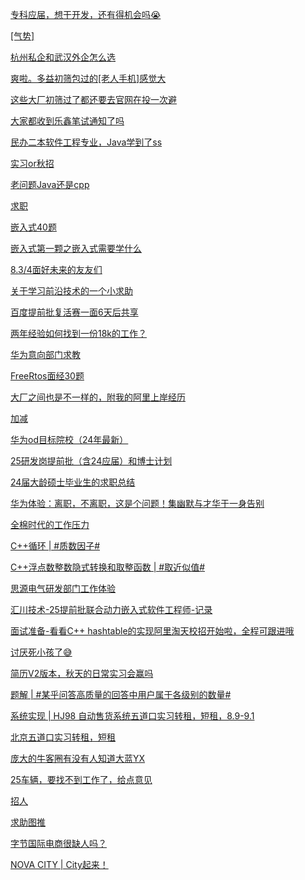 [专科应届，想干开发，还有得机会吗😭](https://www.nowcoder.com/feed/main/detail/0a0f529432dc490fb7cebea87d4f6312?fromPut=jj-github&urlSource=extension-api)

[[气势]](https://www.nowcoder.com/feed/main/detail/cea89b376bed4c39a802d24d6360bb9e?fromPut=jj-github&urlSource=extension-api)

[杭州私企和武汉外企怎么选](https://www.nowcoder.com/feed/main/detail/0911789dcc324b45a5134af3df46a558?fromPut=jj-github&urlSource=extension-api)

[爽啦。多益初筛包过的[老人手机]感觉大](https://www.nowcoder.com/feed/main/detail/514140f92a2f4fe2b4de43ea0c403973?fromPut=jj-github&urlSource=extension-api)

[这些大厂初筛过了都还要去官网在投一次避](https://www.nowcoder.com/feed/main/detail/af7dee559ebe421fab41b3ddb0030887?fromPut=jj-github&urlSource=extension-api)

[大家都收到乐鑫笔试通知了吗](https://www.nowcoder.com/feed/main/detail/30091a2956bc4a669f405f0abd7dd11b?fromPut=jj-github&urlSource=extension-api)

[民办二本软件工程专业，Java学到了ss](https://www.nowcoder.com/feed/main/detail/d86a80f33450472e92e41aa838f810ca?fromPut=jj-github&urlSource=extension-api)

[实习or秋招](https://www.nowcoder.com/feed/main/detail/2b73fa971a594227affb3fcf215008c0?fromPut=jj-github&urlSource=extension-api)

[老问题Java还是cpp](https://www.nowcoder.com/feed/main/detail/9680d63e1dce4a34910b0f004f4f583f?fromPut=jj-github&urlSource=extension-api)

[求职](https://www.nowcoder.com/feed/main/detail/fcc8302f883447fb8b1adecf2d2cd4d0?fromPut=jj-github&urlSource=extension-api)

[嵌入式40题](https://www.nowcoder.com/feed/main/detail/2df60387d04f49b8951b39e5a5fa3366?fromPut=jj-github&urlSource=extension-api)

[嵌入式第一颗之嵌入式需要学什么](https://www.nowcoder.com/feed/main/detail/d7012fb7f0ec4db08b7f96adc120d6d5?fromPut=jj-github&urlSource=extension-api)

[8.3/4面好未来的友友们](https://www.nowcoder.com/feed/main/detail/8f22bd8ef5804c87952bb4c48002c766?fromPut=jj-github&urlSource=extension-api)

[关于学习前沿技术的一个小求助](https://www.nowcoder.com/feed/main/detail/a4c681eb4c81444e95c2c30118e65c6d?fromPut=jj-github&urlSource=extension-api)

[百度提前批复活赛一面6天后共享](https://www.nowcoder.com/feed/main/detail/da721e851e8b46358b1522bb6e0834fd?fromPut=jj-github&urlSource=extension-api)

[两年经验如何找到一份18k的工作？](https://www.nowcoder.com/feed/main/detail/16bb8f309a4f49c0857ef156f71c6f57?fromPut=jj-github&urlSource=extension-api)

[华为意向部门求教](https://www.nowcoder.com/feed/main/detail/c09666f84d0c43599304c49eb7b9de92?fromPut=jj-github&urlSource=extension-api)

[FreeRtos面经30题](https://www.nowcoder.com/feed/main/detail/d0823922d240442c9e20f11fbfc12753?fromPut=jj-github&urlSource=extension-api)

[大厂之间也是不一样的，附我的阿里上岸经历](https://www.nowcoder.com/feed/main/detail/b6e3c654246d477a85c6281d03c74ecb?fromPut=jj-github&urlSource=extension-api)

[加减](https://www.nowcoder.com/feed/main/detail/296fc4dbfe044f0a9400caaeb70a2fca?fromPut=jj-github&urlSource=extension-api)

[华为od目标院校（24年最新）](https://www.nowcoder.com/feed/main/detail/d82f3cd17e5943f28c5cac946b6faa29?fromPut=jj-github&urlSource=extension-api)

[25研发岗提前批（含24应届）和博士计划](https://www.nowcoder.com/feed/main/detail/213f7d1b3782464eb1e114922f2b2c86?fromPut=jj-github&urlSource=extension-api)

[24届大龄硕士毕业生的求职总结](https://www.nowcoder.com/feed/main/detail/4033413542cf4cf9afd5e11cf1777ec8?fromPut=jj-github&urlSource=extension-api)

[华为体验：离职，不离职，这是个问题！集幽默与才华于一身告别](https://www.nowcoder.com/discuss/650230881084264448?fromPut=jj-github&urlSource=extension-api)

[全棉时代的工作压力](https://www.nowcoder.com/discuss/650247143906627584?fromPut=jj-github&urlSource=extension-api)

[C++循环 | #质数因子#](https://www.nowcoder.com/discuss/650248165043490816?fromPut=jj-github&urlSource=extension-api)

[C++浮点数整数隐式转换和取整函数 | #取近似值#](https://www.nowcoder.com/discuss/650252093260935168?fromPut=jj-github&urlSource=extension-api)

[思源电气研发部门工作体验](https://www.nowcoder.com/discuss/650253435408744448?fromPut=jj-github&urlSource=extension-api)

[汇川技术-25提前批联合动力嵌入式软件工程师-记录](https://www.nowcoder.com/discuss/650257646804553728?fromPut=jj-github&urlSource=extension-api)

[面试准备-看看C++ hashtable的实现](https://www.nowcoder.com/discuss/650258780638261248?fromPut=jj-github&urlSource=extension-api)[阿里淘天校招开始啦，全程可跟进哦](https://www.nowcoder.com/feed/main/detail/7ed4fa704cac4b1fa23b1b88548943cd?fromPut=jj-github&urlSource=extension-api)

[讨厌死小孩了😅](https://www.nowcoder.com/feed/main/detail/e2e9e4eda5f348089f52c3c896b9ad08?fromPut=jj-github&urlSource=extension-api)

[简历V2版本，秋天的日常实习会赢吗](https://www.nowcoder.com/feed/main/detail/028b16ab6efc43c98b0bf972711d0b82?fromPut=jj-github&urlSource=extension-api)

[题解 | #某乎问答高质量的回答中用户属于各级别的数量#](https://www.nowcoder.com/discuss/650132352319991808?fromPut=jj-github&urlSource=extension-api)

[系统实现 | HJ98 自动售货系统](https://www.nowcoder.com/discuss/650138838488166400?fromPut=jj-github&urlSource=extension-api)[五道口实习转租，短租，8.9-9.1](https://www.nowcoder.com/feed/main/detail/7b81a0cced8a4711a044e011c094ec3b?fromPut=jj-github&urlSource=extension-api)

[北京五道口实习转租，短租](https://www.nowcoder.com/feed/main/detail/7c9d8ff02593414d95342ed6ae334051?fromPut=jj-github&urlSource=extension-api)

[庞大的牛客圈有没有人知道大蓝YX](https://www.nowcoder.com/feed/main/detail/861b97a7544a4968aa2f2ec670b9ccd0?fromPut=jj-github&urlSource=extension-api)

[25车辆，要找不到工作了，给点意见](https://www.nowcoder.com/feed/main/detail/02b4f42beb084a0e88482bb82db71b0c?fromPut=jj-github&urlSource=extension-api)

[招人](https://www.nowcoder.com/feed/main/detail/48c526ffe76341f6bf73ad8fe9c6c7d7?fromPut=jj-github&urlSource=extension-api)

[求助图推](https://www.nowcoder.com/feed/main/detail/47c9991cd47e461abc990b09ef34bd8a?fromPut=jj-github&urlSource=extension-api)

[字节国际电商很缺人吗？](https://www.nowcoder.com/feed/main/detail/57a6d91d4fd74e3e8984b7ab94b4ca20?fromPut=jj-github&urlSource=extension-api)

[NOVA CITY |  City起来！](https://www.nowcoder.com/discuss/650127877031088128?fromPut=jj-github&urlSource=extension-api)